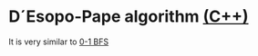 # D´Esopo-Pape algorithm [(C++)](./desopo-pape.cpp)

It is very similar to [0-1 BFS](../0-1-bfs-binary/bfs-binary.cpp)
